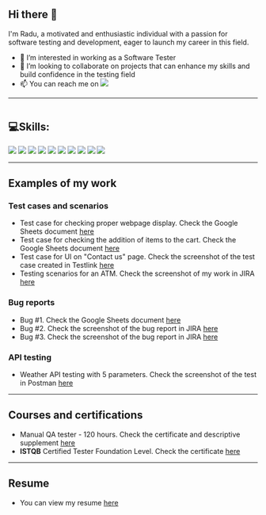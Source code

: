 <h2>Hi there 👋</h2>

I'm Radu, a motivated and enthusiastic individual with a passion for software testing and 
development, eager to launch my career in this field.

- 👀 I’m interested in working as a Software Tester
- 🤝 I’m looking to collaborate on projects that can enhance my skills and build confidence in the testing field
- 📫 You can reach me on <a href="https://www.linkedin.com/in/raduioanionita1/">
                            <img src="https://img.shields.io/badge/LinkedIn-blue?logo=linkedin&logoColor=white&style=flat"></a>
<hr>
<p>
  <div><img src="https://komarev.com/ghpvc/?username=radu2208&style=flat-square&color=green" alt=""/></div>
<h2>💻Skills:</h2>


  <div id="badges">
  <img src="https://img.shields.io/badge/Jira-blue?logo=atlassian&logoColor=white&style=for-the-badge"/>
  <img src="https://img.shields.io/badge/Testlink-FFFF00?logo=testlink&logoColor=white&style=for-the-badge"/>
  <img src="https://img.shields.io/badge/Postman-orange?logo=Postman&logoColor=white&style=for-the-badge"/>
  <img src="https://img.shields.io/badge/SQL-blue?logo=sql&logoColor=white&style=for-the-badge"/>
  <img src="https://img.shields.io/badge/HTML-orange?logo=html5&logoColor=white&style=for-the-badge"/>
  <img src="https://img.shields.io/badge/JSON-grey?logo=json&logoColor=white&style=for-the-badge"/>
  <img src="https://img.shields.io/badge/%3C/%3EXML-orange?logo=xml&logoColor=white&style=for-the-badge"/>
  <img src="https://img.shields.io/badge/%7Brest%20api%7D-black?logo=rest-api&logoColor=white&style=for-the-badge"/>
  <img src="https://img.shields.io/badge/agile/scrum-blue?logo=scrum&logoColor=white&style=for-the-badge"/>
  <img src="https://img.shields.io/badge/SOAP-FFFF00?logo=soapui&logoColor=white&style=for-the-badge"/>
    
</div>
</p>

<hr>
<h2>Examples of my work</h2>
<p>
  <h3>Test cases and scenarios</h3>
  <ul>
    <li>Test case for checking proper webpage display. Check the Google Sheets document <a href="https://docs.google.com/spreadsheets/d/1whUNoSuzjVENNJGDwccbFPy8zHAKHsHMWYp-kmqNb3U/edit?usp=sharing">here</a></li>
    <li>Test case for checking the addition of items to the cart. Check the Google Sheets document <a href="https://docs.google.com/spreadsheets/d/1l2u_EXQ1a0q40KRo5spTeW69Nu5TtOwsXLdsaqziA70/edit?usp=sharing">here</a></li>
    <li>Test case for UI on "Contact us" page. Check the screenshot of the test case created in Testlink <a href="https://drive.google.com/file/d/16vSkUapPG7JxUpQD_rv6JLbLKYBRJePU/view?usp=sharing">here</a></li>
    <li>Testing scenarios for an ATM. Check the screenshot of my work in JIRA <a href="https://drive.google.com/file/d/1R9JuYozOYOBpvbAhJmhh1KTSfr9_OU1h/view?usp=sharing">here</a></li>
  </ul>
  <h3>Bug reports</h3>
  <ul>
    <li>Bug #1. Check the Google Sheets document <a href="https://docs.google.com/spreadsheets/d/17mz3vV5r9DHHd4zSGCxbG3HXeakhjMqMwCNJ9lAZBLQ/edit?usp=sharing">here</a></li>
    <li>Bug #2. Check the screenshot of the bug report in JIRA <a href="https://drive.google.com/file/d/1Mae1apsl8sGB7aDVh9mch7jQHpuD42oa/view?usp=sharing">here</a></li>
    <li>Bug #3. Check the screenshot of the bug report in JIRA <a href="https://drive.google.com/file/d/1Z_2cwTm1JtJZQpe9sgx7qFFUIb8pWK5Y/view?usp=sharing">here</a></li>
  </ul>
  <h3>API testing</h3>
  <ul>
    <li>Weather API testing with 5 parameters. Check the screenshot of the test in Postman <a href="https://drive.google.com/file/d/107XRt93brK6Dr5kZL61vWLE9kb1tuCQt/view?usp=sharing">here</a></li>
  </ul>

  <hr>
  <h2>Courses and certifications</h2>
   <ul>
    <li>Manual QA tester - 120 hours. Check the certificate and descriptive supplement <a href="https://drive.google.com/file/d/1-mdxeUPrEKvidLrsitub93XBMbnlvKSE/view?usp=sharing">here</a></li>
     <li><b>ISTQB</b> Certified Tester Foundation Level. Check the certificate <a href="https://atsqa.org/certified-testers/profile/2498f0be76864b9c8ef9e00ec0ca0d14">here</a></li>
  </ul>
    <hr>
  <h2>Resume</h2>
  <ul>
    <li>You can view my resume <a href="https://drive.google.com/file/d/1c_R7_YLJQlcsFiXG_JvNC8FPv_WWDNWU/view?usp=drivesdk">here</a></li>
  </ul>
</p>
<!---
radu2208/radu2208 is a ✨ special ✨ repository because its `README.md` (this file) appears on your GitHub profile.
You can click the Preview link to take a look at your changes.
--->
